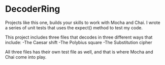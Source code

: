 # DecoderRing
Projects like this one, builds your skills to work with Mocha and Chai. I wrote a series of 
unit tests that uses the expect() method to test my code. 

This project includes three files that decodes in three different ways that include:
-The Caesar shift
-The Polybius square
-The Substitution cipher

All three files has their own test file as well, and that is where Mocha and Chai come into play.
